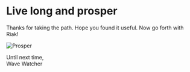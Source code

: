 # Live long and prosper

Thanks for taking the path.  Hope you found it useful.  Now go forth with Riak!

![Prosper](http://media4.giphy.com/media/IL4iTvQH0MjS/200.gif)

Until next time,  
Wave Watcher

